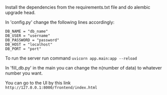Install the dependencies from the requirements.txt file and do alembic upgrade head.

In 'config.py' change the following lines accordingly:

    DB_NAME = "db_name"
    DB_USER = "username"
    DB_PASSWORD = "password"
    DB_HOST = "localhost"
    DB_PORT = "port"

To run the server run command `uvicorn app.main:app --reload`

In 'fill_db.py' in the main you can change the n(number of data) to whatever number you want.

You can go to the UI by this link `http://127.0.0.1:8000/frontend/index.html`